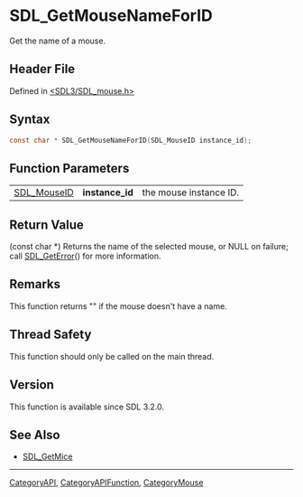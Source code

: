 # SDL_GetMouseNameForID

Get the name of a mouse.

## Header File

Defined in [<SDL3/SDL_mouse.h>](https://github.com/libsdl-org/SDL/blob/main/include/SDL3/SDL_mouse.h)

## Syntax

```c
const char * SDL_GetMouseNameForID(SDL_MouseID instance_id);
```

## Function Parameters

|                            |                 |                        |
| -------------------------- | --------------- | ---------------------- |
| [SDL_MouseID](SDL_MouseID) | **instance_id** | the mouse instance ID. |

## Return Value

(const char *) Returns the name of the selected mouse, or NULL on failure;
call [SDL_GetError](SDL_GetError)() for more information.

## Remarks

This function returns "" if the mouse doesn't have a name.

## Thread Safety

This function should only be called on the main thread.

## Version

This function is available since SDL 3.2.0.

## See Also

- [SDL_GetMice](SDL_GetMice)






----
[CategoryAPI](CategoryAPI), [CategoryAPIFunction](CategoryAPIFunction), [CategoryMouse](CategoryMouse)

